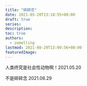```yaml
---
title: "碎碎念"
date: 2021-05-20T13:18:55+08:00
draft: true
series:
description:
toc: true
authors:
  - zemelling
lastmod: 2021-08-29T13:09:56+08:00
featuredImage:
---
```


人类终究是社会性动物啊！2021.05.20

不是碎碎念 2021.08.29